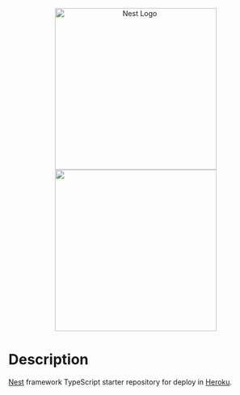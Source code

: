 <p align="center">
  <img src="https://nestjs.com/img/logo_text.svg" width="320" alt="Nest Logo" />

  <img width="320" src="https://blog.4linux.com.br/wp-content/uploads/2018/01/Heroku.png">
</p>


# Description

[Nest](https://github.com/nestjs/nest) framework TypeScript starter repository for deploy in [Heroku](https://www.heroku.com).
